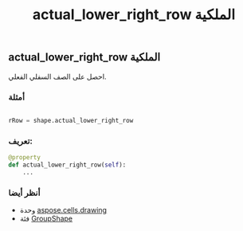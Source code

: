 ﻿---
title: actual_lower_right_row الملكية
second_title: Aspose.Cells for Python via .NET API المراجع
description:
type: docs
weight: 270
url: /ar/python-net/aspose.cells.drawing/groupshape/actual_lower_right_row/
is_root: false
---
##  actual_lower_right_row الملكية

احصل على الصف السفلي الفعلي.

###  أمثلة

```python

rRow = shape.actual_lower_right_row

```
###  تعريف:
```python
@property
def actual_lower_right_row(self):
    ...
```

###  أنظر أيضا
* وحدة [aspose.cells.drawing](../../)
* فئة [GroupShape](/cells/ar/python-net/aspose.cells.drawing/groupshape)
